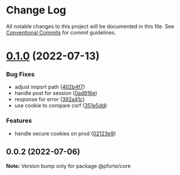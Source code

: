 # Change Log

All notable changes to this project will be documented in this file.
See [Conventional Commits](https://conventionalcommits.org) for commit guidelines.

# [0.1.0](https://github.com/pixelass/pforte/compare/v0.0.2...v0.1.0) (2022-07-13)

### Bug Fixes

- adjust import path ([402b4f7](https://github.com/pixelass/pforte/commit/402b4f758559038a0cdd3248b88c487b6235f0ba))
- handle post for session ([0ad916e](https://github.com/pixelass/pforte/commit/0ad916e4aca56d04108189597a83d7f9b9a5111c))
- response for error ([392a41c](https://github.com/pixelass/pforte/commit/392a41c39b1c44e7ba515de05f9720c1e2afee22))
- use cookie to compare csrf ([351e5dd](https://github.com/pixelass/pforte/commit/351e5ddc08e3821f626efc9d15c67955fb3e8792))

### Features

- handle secure cookies on prod ([02123e9](https://github.com/pixelass/pforte/commit/02123e9c8d12b6ee09cceaaab48391e8c41ddfea))

## 0.0.2 (2022-07-06)

**Note:** Version bump only for package @pforte/core

